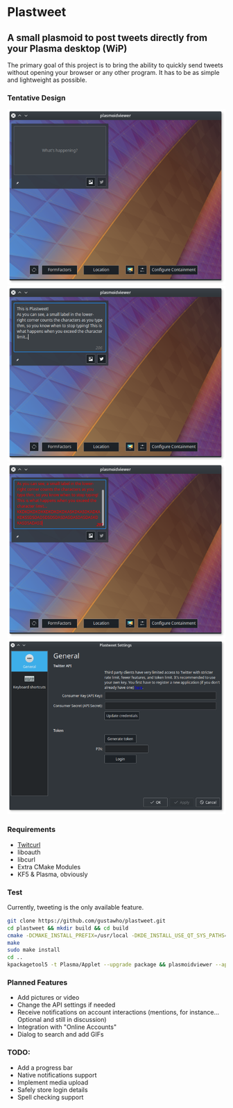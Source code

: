# Plastweet
## A small plasmoid to post tweets directly from your Plasma desktop (WiP)
The primary goal of this project is to bring the ability to quickly send tweets without opening your browser or any other program. It has to be as simple and lightweight as possible.

### Tentative Design
![Current design](screenshots/plasmoid.png)
![Normal text](screenshots/text.png)
![Character limit excheded](screenshots/charlimit.png)
![Configuration window](screenshots/oauth-gui.png)

### Requirements
* [Twitcurl](https://github.com/swatkat/twitcurl)
* liboauth
* libcurl
* Extra CMake Modules
* KF5 & Plasma, obviously

### Test
Currently, tweeting is the only available feature.
```Bash
git clone https://github.com/gustawho/plastweet.git
cd plastweet && mkdir build && cd build
cmake -DCMAKE_INSTALL_PREFIX=/usr/local -DKDE_INSTALL_USE_QT_SYS_PATHS=ON ..
make
sudo make install
cd ..
kpackagetool5 -t Plasma/Applet --upgrade package && plasmoidviewer --applet package
```

### Planned Features
* Add pictures or video
* Change the API settings if needed
* Receive notifications on account interactions (mentions, for instance... Optional and still in discussion)
* Integration with "Online Accounts"
* Dialog to search and add GIFs

### TODO:
* Add a progress bar
* Native notifications support
* Implement media upload
* Safely store login details
* Spell checking support
